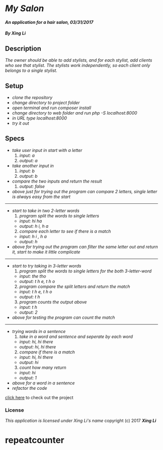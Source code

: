 # _**My Salon**_

#### _An application for a hair salon, 03/31/2017_

#### _By Xing Li_

## Description

_The owner should be able to add stylists, and for each stylist, add clients who see that stylist. The stylists work independently, so each client only belongs to a single stylist._

## Setup

* _clone the repository_
* _change directory to project folder_
* _open terminal and run composer install_
* _change directory to web folder and run php -S localhost:8000_
* _in URL type localhost:8000_
* _try it out_

## Specs

* _take user input in start with a letter_
  1. _input: a_
  2. _output: a_
* _take another input in_
  1. _input: b_
  2. _output: b_
* _compare the two inputs and return the result_
  1. _output: false_
* _above just for trying out the program can compare 2 letters, single letter is always easy from the start_
***************************************************************************
* _start to take in two 2-letter words_
  1. _program split the words to single letters_
    * _input: hi ha_
    * _output: h i, h a_
  2. _compare each letter to see if there is a match_
    * _input: h i , h a_
    * _output: h_
* _above for trying out the program can filter the same letter out and return it, start to make it little complicate_
****************************************************************************
* _start to try taking in 3-letter words_
  1. _program split the words to single letters for the both 3-letter-word_
    * _input: the tho_
    * _output: t h e, t h o_
  2. _program compare the split letters and return the match_
    * _input: t h e, t h o_
    * _output: t h_
  3. _program counts the output above_
    * _input: t h_
    * _output: 2_
* _above for testing the program can count the match_
*****************************************************************************
* _trying words in a sentence_
  1. _take in a word and sentence and seperate by each word_
    * _input: hi, hi there_
    * _output: hi, hi there_
  2. _compare if there is a match_
    * _input: hi, hi there_
    * _output: hi_
  3. _count how many return_
    * _input: hi_
    * _output: 1_
* _above for a word in a sentence_
* _refactor the code_


[click here](https://github.com/msuli1120/repeatcounter.git) to check out the project

### License
*This application is licensed under Xing Li's name*
copyright (c) 2017 **_Xing Li_**
# repeatcounter
